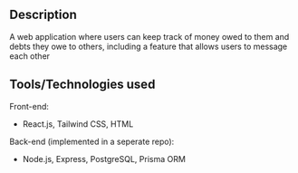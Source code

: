 ## Description
A web application where users can keep track of money owed to them and debts they owe to others, including a feature that allows users to message each other

## Tools/Technologies used
Front-end:
* React.js, Tailwind CSS, HTML

Back-end (implemented in a seperate repo):
* Node.js, Express, PostgreSQL, Prisma ORM

